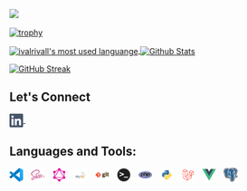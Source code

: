 ![](https://komarev.com/ghpvc/?username=ivalrivall&style=for-the-badge)

[![trophy](https://github-profile-trophy.vercel.app/?username=ivalrivall)](https://github.com/ryo-ma/github-profile-trophy)

<p>
  <a href="https://github.com/ivalrivall/ivalrivall">
    <img
         src="https://github-readme-stats.vercel.app/api/top-langs/?username=ivalrivall&theme=prussian&layout=compact&border_radius=24"
         alt="ivalrivall's most used languange"
         align="center"
         height="140"
     />
  </a>
  <a href="https://github.com/ivalrivall/ivalrivall">
    <img
         src="https://github-readme-stats.vercel.app/api?username=ivalrivall&show_icons=true&theme=prussian&border_radius=24"
         alt="Github Stats"
         align="center"
         height="140"
     />
  </a>
</p>

[![GitHub Streak](https://github-readme-streak-stats.herokuapp.com?user=ivalrivall&theme=prussian&date_format=j%20M%5B%20Y%5D)](https://github-readme-streak-stats.herokuapp.com/?user=ivalrivall&theme=prussian&date_format=j%20M%5B%20Y%5D)

## Let's Connect
<p>
  <a href="https://www.linkedin.com/in/ivalrivall/" target="_blank" title="linkedin">
      <img align="center" src="/icons/linkedin.svg" alt="linkedin" style="height:24px"/>
  </a> &nbsp;
</p>

## Languages and Tools:
<p align="left" class="language">
  <img alt="Visual Studio Code" height="24px" src="https://raw.githubusercontent.com/github/explore/80688e429a7d4ef2fca1e82350fe8e3517d3494d/topics/visual-studio-code/visual-studio-code.png" />
  <img alt="Scss" height="24px" style="margin-left: 10px" src="https://raw.githubusercontent.com/github/explore/80688e429a7d4ef2fca1e82350fe8e3517d3494d/topics/sass/sass.png" />
  <img alt="GraphQL" height="24px" style="margin-left: 10px" src="https://raw.githubusercontent.com/github/explore/80688e429a7d4ef2fca1e82350fe8e3517d3494d/topics/graphql/graphql.png" />
  <img alt="MySQL" height="24px" style="margin-left: 10px" src="https://raw.githubusercontent.com/github/explore/80688e429a7d4ef2fca1e82350fe8e3517d3494d/topics/mysql/mysql.png" />
  <img alt="Git" height="24px" style="margin-left: 10px" src="https://raw.githubusercontent.com/github/explore/80688e429a7d4ef2fca1e82350fe8e3517d3494d/topics/git/git.png" />
  <img alt="Terminal" height="24px" style="margin-left: 10px" src="https://raw.githubusercontent.com/github/explore/80688e429a7d4ef2fca1e82350fe8e3517d3494d/topics/terminal/terminal.png" />
  <img alt="PHP" height="24px" style="margin-left: 10px" src="https://raw.githubusercontent.com/github/explore/80688e429a7d4ef2fca1e82350fe8e3517d3494d/topics/php/php.png" />
  <img alt="Python" height="24px" style="margin-left: 10px" src="https://raw.githubusercontent.com/github/explore/80688e429a7d4ef2fca1e82350fe8e3517d3494d/topics/python/python.png" />
  <img alt="Laravel" height="24px" style="margin-left: 10px" src="https://raw.githubusercontent.com/github/explore/80688e429a7d4ef2fca1e82350fe8e3517d3494d/topics/laravel/laravel.png">
  <img alt="Vue" height="24px" style="margin-left: 10px" src="https://raw.githubusercontent.com/github/explore/80688e429a7d4ef2fca1e82350fe8e3517d3494d/topics/vue/vue.png">
  <img alt="PostgreSQL" height="24px" style="margin-left: 10px" src="https://raw.githubusercontent.com/github/explore/80688e429a7d4ef2fca1e82350fe8e3517d3494d/topics/postgresql/postgresql.png">
</p>

